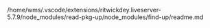 /home/wms/.vscode/extensions/ritwickdey.liveserver-5.7.9/node_modules/read-pkg-up/node_modules/find-up/readme.md